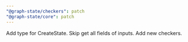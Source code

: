 ```yaml
---
"@graph-state/checkers": patch
"@graph-state/core": patch
---
```


Add type for CreateState. Skip get all fields of inputs. Add new checkers.
